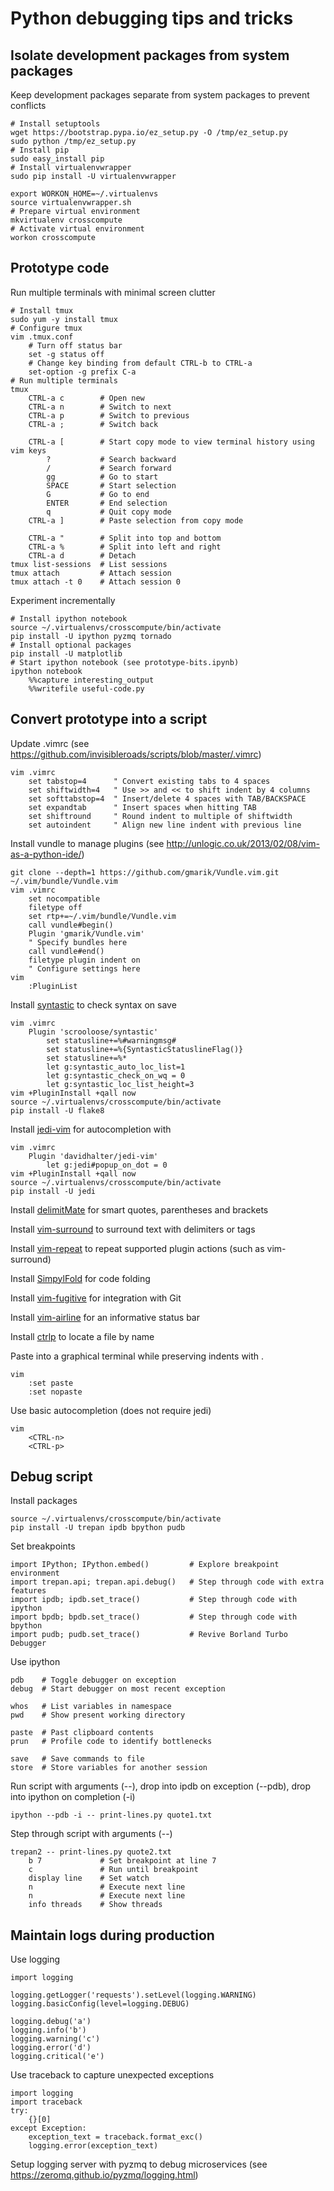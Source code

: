 Python debugging tips and tricks
================================



Isolate development packages from system packages
-------------------------------------------------
Keep development packages separate from system packages to prevent conflicts

    # Install setuptools
    wget https://bootstrap.pypa.io/ez_setup.py -O /tmp/ez_setup.py
    sudo python /tmp/ez_setup.py
    # Install pip
    sudo easy_install pip
    # Install virtualenvwrapper
    sudo pip install -U virtualenvwrapper

    export WORKON_HOME=~/.virtualenvs
    source virtualenvwrapper.sh
    # Prepare virtual environment
    mkvirtualenv crosscompute
    # Activate virtual environment
    workon crosscompute



Prototype code
--------------
Run multiple terminals with minimal screen clutter

    # Install tmux
    sudo yum -y install tmux
    # Configure tmux
    vim .tmux.conf
        # Turn off status bar
        set -g status off
        # Change key binding from default CTRL-b to CTRL-a
        set-option -g prefix C-a
    # Run multiple terminals
    tmux
        CTRL-a c        # Open new
        CTRL-a n        # Switch to next
        CTRL-a p        # Switch to previous
        CTRL-a ;        # Switch back

        CTRL-a [        # Start copy mode to view terminal history using vim keys
            ?           # Search backward
            /           # Search forward
            gg          # Go to start
            SPACE       # Start selection
            G           # Go to end
            ENTER       # End selection
            q           # Quit copy mode
        CTRL-a ]        # Paste selection from copy mode

        CTRL-a "        # Split into top and bottom
        CTRL-a %        # Split into left and right
        CTRL-a d        # Detach
    tmux list-sessions  # List sessions
    tmux attach         # Attach session
    tmux attach -t 0    # Attach session 0

Experiment incrementally

    # Install ipython notebook
    source ~/.virtualenvs/crosscompute/bin/activate
    pip install -U ipython pyzmq tornado
    # Install optional packages
    pip install -U matplotlib
    # Start ipython notebook (see prototype-bits.ipynb)
    ipython notebook
        %%capture interesting_output
        %%writefile useful-code.py



Convert prototype into a script
-------------------------------
Update .vimrc (see https://github.com/invisibleroads/scripts/blob/master/.vimrc)

    vim .vimrc
        set tabstop=4      " Convert existing tabs to 4 spaces
        set shiftwidth=4   " Use >> and << to shift indent by 4 columns
        set softtabstop=4  " Insert/delete 4 spaces with TAB/BACKSPACE
        set expandtab      " Insert spaces when hitting TAB
        set shiftround     " Round indent to multiple of shiftwidth
        set autoindent     " Align new line indent with previous line

Install vundle to manage plugins (see http://unlogic.co.uk/2013/02/08/vim-as-a-python-ide/)

    git clone --depth=1 https://github.com/gmarik/Vundle.vim.git ~/.vim/bundle/Vundle.vim
    vim .vimrc
        set nocompatible
        filetype off
        set rtp+=~/.vim/bundle/Vundle.vim
        call vundle#begin()
        Plugin 'gmarik/Vundle.vim'
        " Specify bundles here
        call vundle#end()
        filetype plugin indent on
        " Configure settings here
    vim
        :PluginList

Install [syntastic](https://github.com/scrooloose/syntastic) to check syntax on save

    vim .vimrc
        Plugin 'scrooloose/syntastic'
            set statusline+=%#warningmsg#
            set statusline+=%{SyntasticStatuslineFlag()}
            set statusline+=%*
            let g:syntastic_auto_loc_list=1
            let g:syntastic_check_on_wq = 0
            let g:syntastic_loc_list_height=3
    vim +PluginInstall +qall now
    source ~/.virtualenvs/crosscompute/bin/activate
    pip install -U flake8

Install [jedi-vim](https://github.com/davidhalter/jedi-vim) for autocompletion with <CTRL-SPACE>

    vim .vimrc
        Plugin 'davidhalter/jedi-vim'
            let g:jedi#popup_on_dot = 0
    vim +PluginInstall +qall now
    source ~/.virtualenvs/crosscompute/bin/activate
    pip install -U jedi

Install [delimitMate](https://github.com/Raimondi/delimitMate) for smart quotes, parentheses and brackets

Install [vim-surround](https://github.com/tpope/vim-surround) to surround text with delimiters or tags

Install [vim-repeat](https://github.com/tpope/vim-repeat) to repeat supported plugin actions (such as vim-surround)

Install [SimpylFold](https://github.com/tmhedberg/SimpylFold) for code folding

Install [vim-fugitive](https://github.com/tpope/vim-fugitive) for integration with Git

Install [vim-airline](https://github.com/bling/vim-airline) for an informative status bar

Install [ctrlp](https://github.com/kien/ctrlp.vim) to locate a file by name

Paste into a graphical terminal while preserving indents with <CTRL-SHIFT-V>.

    vim
        :set paste
        :set nopaste

Use basic autocompletion (does not require jedi)

    vim
        <CTRL-n>
        <CTRL-p>



Debug script
------------
Install packages

    source ~/.virtualenvs/crosscompute/bin/activate
    pip install -U trepan ipdb bpython pudb

Set breakpoints

    import IPython; IPython.embed()         # Explore breakpoint environment
    import trepan.api; trepan.api.debug()   # Step through code with extra features
    import ipdb; ipdb.set_trace()           # Step through code with ipython
    import bpdb; bpdb.set_trace()           # Step through code with bpython
    import pudb; pudb.set_trace()           # Revive Borland Turbo Debugger

Use ipython

    pdb    # Toggle debugger on exception
    debug  # Start debugger on most recent exception

    whos   # List variables in namespace
    pwd    # Show present working directory

    paste  # Past clipboard contents
    prun   # Profile code to identify bottlenecks

    save   # Save commands to file
    store  # Store variables for another session

Run script with arguments (--), drop into ipdb on exception (--pdb), drop into ipython on completion (-i)

    ipython --pdb -i -- print-lines.py quote1.txt

Step through script with arguments (--)

    trepan2 -- print-lines.py quote2.txt
        b 7             # Set breakpoint at line 7
        c               # Run until breakpoint
        display line    # Set watch
        n               # Execute next line
        n               # Execute next line
        info threads    # Show threads



Maintain logs during production
-------------------------------
Use logging

    import logging

    logging.getLogger('requests').setLevel(logging.WARNING)
    logging.basicConfig(level=logging.DEBUG)

    logging.debug('a')
    logging.info('b')
    logging.warning('c')
    logging.error('d')
    logging.critical('e')

Use traceback to capture unexpected exceptions

    import logging
    import traceback
    try:
        {}[0]
    except Exception:
        exception_text = traceback.format_exc()
        logging.error(exception_text)

Setup logging server with pyzmq to debug microservices (see https://zeromq.github.io/pyzmq/logging.html)
